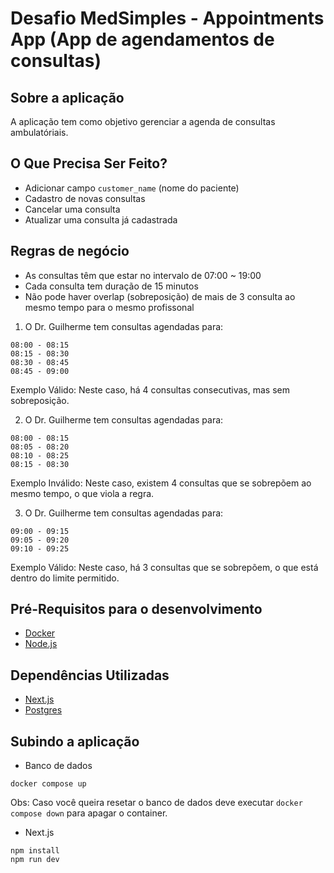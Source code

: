 # Desafio MedSimples - Appointments App (App de agendamentos de consultas)

## Sobre a aplicação

A aplicação tem como objetivo gerenciar a agenda de consultas ambulatóriais.

## O Que Precisa Ser Feito?

* Adicionar campo `customer_name` (nome do paciente)
* Cadastro de novas consultas
* Cancelar uma consulta
* Atualizar uma consulta já cadastrada

## Regras de negócio

* As consultas têm que estar no intervalo de 07:00 ~ 19:00
* Cada consulta tem duração de 15 minutos
* Não pode haver overlap (sobreposição) de mais de 3 consulta ao mesmo tempo para o mesmo profissonal

1. O Dr. Guilherme tem consultas agendadas para:
```
08:00 - 08:15
08:15 - 08:30
08:30 - 08:45
08:45 - 09:00
```
Exemplo Válido: Neste caso, há 4 consultas consecutivas, mas sem sobreposição.

2. O Dr. Guilherme tem consultas agendadas para:
```
08:00 - 08:15
08:05 - 08:20
08:10 - 08:25
08:15 - 08:30
```
Exemplo Inválido: Neste caso, existem 4 consultas que se sobrepõem ao mesmo tempo, o que viola a regra.

3. O Dr. Guilherme tem consultas agendadas para:
```
09:00 - 09:15
09:05 - 09:20
09:10 - 09:25
```
Exemplo Válido: Neste caso, há 3 consultas que se sobrepõem, o que está dentro do limite permitido.

## Pré-Requisitos para o desenvolvimento

- [Docker](https://docs.docker.com/engine/install/)
- [Node.js](https://nodejs.org/en/download/package-manager)

## Dependências Utilizadas

- [Next.js](https://nextjs.org/)
- [Postgres](https://node-postgres.com/)

## Subindo a aplicação

- Banco de dados
```
docker compose up
```
Obs: Caso você queira resetar o banco de dados deve executar ```docker compose down``` para apagar o container.

- Next.js

```
npm install
npm run dev
```